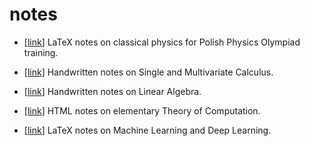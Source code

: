 # notes

* [[link](https://barhanc.github.io/notes/physics-olympiad/main.pdf)] LaTeX notes on classical
  physics for Polish Physics Olympiad training.

* [[link](https://barhanc.github.io/notes/handwritten-notes/am.pdf)] Handwritten notes on Single and
  Multivariate Calculus.

* [[link](https://barhanc.github.io/notes/handwritten-notes/alg.pdf)] Handwritten notes on Linear
  Algebra.

* [[link](https://barhanc.github.io/notes/theory-of-computation/main.html)] HTML notes on elementary
  Theory of Computation.

* [[link](https://barhanc.github.io/notes/new-deep-learning/main.pdf)] LaTeX notes on Machine
  Learning and Deep Learning.